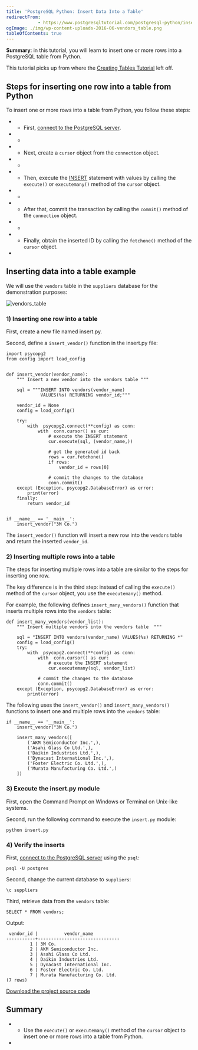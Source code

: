 ```yaml
---
title: 'PostgreSQL Python: Insert Data Into a Table'
redirectFrom: 
            - https://www.postgresqltutorial.com/postgresql-python/insert/
ogImage: ./img/wp-content-uploads-2016-06-vendors_table.png
tableOfContents: true
---
```


**Summary**: in this tutorial, you will learn to insert one or more rows into a PostgreSQL table from Python.



This tutorial picks up from where the [Creating Tables Tutorial](https://www.postgresqltutorial.com/postgresql-python/create-tables/) left off.



## Steps for inserting one row into a table from Python



To insert one or more rows into a table from Python, you follow these steps:



- - First, [connect to the PostgreSQL server](https://www.postgresqltutorial.com/postgresql-python/connect/).
- -
- - Next, create a `cursor` object from the `connection` object.
- -
- - Then, execute the [INSERT](/docs/postgresql/postgresql-insert) statement with values by calling the `execute()` or `executemany()` method of the `cursor` object.
- -
- - After that, commit the transaction by calling the `commit()` method of the `connection` object.
- -
- - Finally, obtain the inserted ID by calling the `fetchone()` method of the `cursor` object.
- 


## Inserting data into a table example



We will use the `vendors` table in the `suppliers` database for the demonstration purposes:



![vendors_table](./img/wp-content-uploads-2016-06-vendors_table.png)



### 1) Inserting one row into a table



First, create a new file named insert.py.



Second, define a `insert_vendor()` function in the insert.py file:



```
import psycopg2
from config import load_config


def insert_vendor(vendor_name):
    """ Insert a new vendor into the vendors table """

    sql = """INSERT INTO vendors(vendor_name)
             VALUES(%s) RETURNING vendor_id;"""

    vendor_id = None
    config = load_config()

    try:
        with  psycopg2.connect(**config) as conn:
            with  conn.cursor() as cur:
                # execute the INSERT statement
                cur.execute(sql, (vendor_name,))

                # get the generated id back
                rows = cur.fetchone()
                if rows:
                    vendor_id = rows[0]

                # commit the changes to the database
                conn.commit()
    except (Exception, psycopg2.DatabaseError) as error:
        print(error)
    finally:
        return vendor_id


if __name__ == '__main__':
    insert_vendor("3M Co.")
```



The `insert_vendor()` function will insert a new row into the `vendors` table and return the inserted `vendor_id`.



### 2) Inserting multiple rows into a table



The steps for inserting multiple rows into a table are similar to the steps for inserting one row.



The key difference is in the third step: instead of calling the `execute()` method of the `cursor` object, you use the `executemany()` method.



For example, the following defines `insert_many_vendors()` function that inserts multiple rows into the `vendors` table:



```
def insert_many_vendors(vendor_list):
    """ Insert multiple vendors into the vendors table  """

    sql = "INSERT INTO vendors(vendor_name) VALUES(%s) RETURNING *"
    config = load_config()
    try:
        with  psycopg2.connect(**config) as conn:
            with  conn.cursor() as cur:
                # execute the INSERT statement
                cur.executemany(sql, vendor_list)

            # commit the changes to the database
            conn.commit()
    except (Exception, psycopg2.DatabaseError) as error:
        print(error)
```



The following uses the `insert_vendor()` and `insert_many_vendors()` functions to insert one and multiple rows into the `vendors` table:



```
if __name__ == '__main__':
    insert_vendor("3M Co.")

    insert_many_vendors([
        ('AKM Semiconductor Inc.',),
        ('Asahi Glass Co Ltd.',),
        ('Daikin Industries Ltd.',),
        ('Dynacast International Inc.',),
        ('Foster Electric Co. Ltd.',),
        ('Murata Manufacturing Co. Ltd.',)
    ])
```



### 3) Execute the insert.py module



First, open the Command Prompt on Windows or Terminal on Unix-like systems.



Second, run the following command to execute the `insert.py` module:



```
python insert.py
```



### 4) Verify the inserts



First, [connect to the PostgreSQL server](https://www.postgresqltutorial.com/postgresql-python/connect/) using the `psql`:



```
psql -U postgres
```



Second, change the current database to `suppliers`:



```
\c suppliers
```



Third, retrieve data from the `vendors` table:



```
SELECT * FROM vendors;
```



Output:



```
 vendor_id |          vendor_name
-----------+-------------------------------
         1 | 3M Co.
         2 | AKM Semiconductor Inc.
         3 | Asahi Glass Co Ltd.
         4 | Daikin Industries Ltd.
         5 | Dynacast International Inc.
         6 | Foster Electric Co. Ltd.
         7 | Murata Manufacturing Co. Ltd.
(7 rows)
```



[Download the project source code](https://www.postgresqltutorial.com/wp-content/uploads/2024/01/insert.zip)



## Summary



- - Use the `execute()` or `executemany()` method of the `cursor` object to insert one or more rows into a table from Python.
- 
